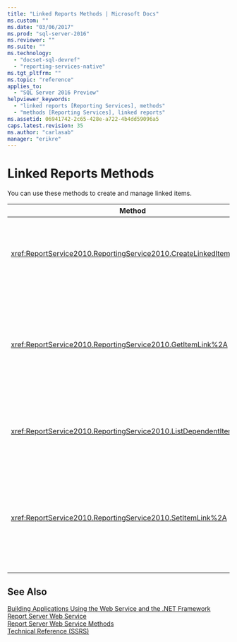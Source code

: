 ```yaml
---
title: "Linked Reports Methods | Microsoft Docs"
ms.custom: ""
ms.date: "03/06/2017"
ms.prod: "sql-server-2016"
ms.reviewer: ""
ms.suite: ""
ms.technology: 
  - "docset-sql-devref"
  - "reporting-services-native"
ms.tgt_pltfrm: ""
ms.topic: "reference"
applies_to: 
  - "SQL Server 2016 Preview"
helpviewer_keywords: 
  - "linked reports [Reporting Services], methods"
  - "methods [Reporting Services], linked reports"
ms.assetid: 06941742-2c65-428e-a722-4b4dd59096a5
caps.latest.revision: 35
ms.author: "carlasab"
manager: "erikre"
---
```

# Linked Reports Methods
  You can use these methods to create and manage linked items.  
  
|Method|Action|  
|------------|------------|  
|<xref:ReportService2010.ReportingService2010.CreateLinkedItem%2A>|Adds a new linked item to the report server database.|  
|<xref:ReportService2010.ReportingService2010.GetItemLink%2A>|Returns the name of the item whose item definition is used for the specified linked item.|  
|<xref:ReportService2010.ReportingService2010.ListDependentItems%2A>|Returns a list of the items that are linked to a specified item.|  
|<xref:ReportService2010.ReportingService2010.SetItemLink%2A>|Specifies the catalog item that is used for the item definition of an existing linked item.|  
  
## See Also  
 [Building Applications Using the Web Service and the .NET Framework](../../../reporting-services/report-server-web-service/net-framework/building-applications-using-the-web-service-and-the-.net-framework.md)   
 [Report Server Web Service](../../../reporting-services/report-server-web-service/report-server-web-service.md)   
 [Report Server Web Service Methods](../../../reporting-services/report-server-web-service/methods/report-server-web-service-methods.md)   
 [Technical Reference &#40;SSRS&#41;](../../../reporting-services/technical-reference-ssrs.md)  
  
  